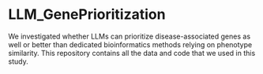 # LLM_GenePrioritization

We investigated whether LLMs can prioritize disease-associated genes as well or better than dedicated bioinformatics methods relying on phenotype similarity. This repository contains all the data and code that we used in this study. 

